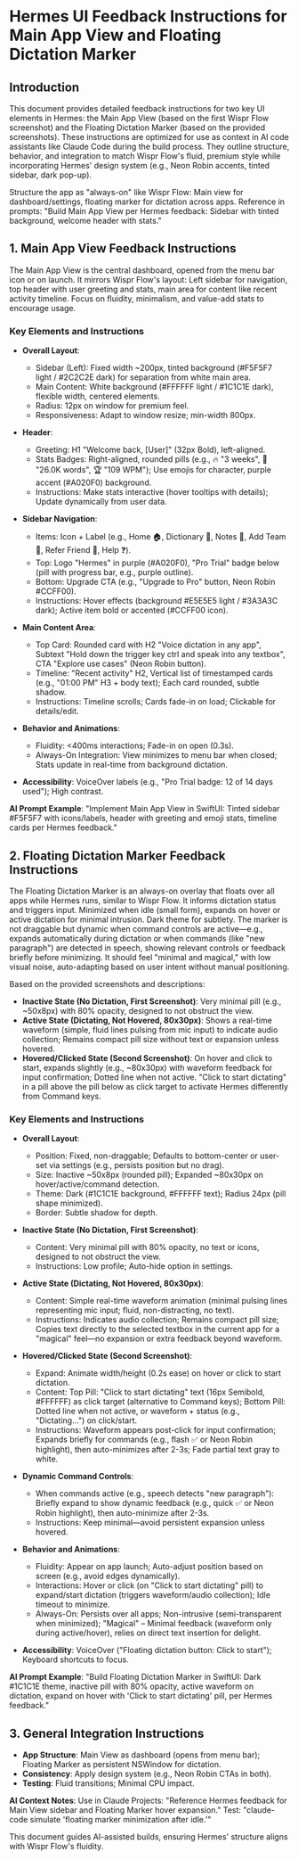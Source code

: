 # Hermes UI Feedback Instructions for Main App View and Floating Dictation Marker

## Introduction
This document provides detailed feedback instructions for two key UI elements in Hermes: the Main App View (based on the first Wispr Flow screenshot) and the Floating Dictation Marker (based on the provided screenshots). These instructions are optimized for use as context in AI code assistants like Claude Code during the build process. They outline structure, behavior, and integration to match Wispr Flow's fluid, premium style while incorporating Hermes' design system (e.g., Neon Robin accents, tinted sidebar, dark pop-up).

Structure the app as "always-on" like Wispr Flow: Main view for dashboard/settings, floating marker for dictation across apps. Reference in prompts: "Build Main App View per Hermes feedback: Sidebar with tinted background, welcome header with stats."

## 1. Main App View Feedback Instructions
The Main App View is the central dashboard, opened from the menu bar icon or on launch. It mirrors Wispr Flow's layout: Left sidebar for navigation, top header with user greeting and stats, main area for content like recent activity timeline. Focus on fluidity, minimalism, and value-add stats to encourage usage.

### Key Elements and Instructions
- **Overall Layout**:
  - Sidebar (Left): Fixed width ~200px, tinted background (#F5F5F7 light / #2C2C2E dark) for separation from white main area.
  - Main Content: White background (#FFFFFF light / #1C1C1E dark), flexible width, centered elements.
  - Radius: 12px on window for premium feel.
  - Responsiveness: Adapt to window resize; min-width 800px.

- **Header**:
  - Greeting: H1 "Welcome back, [User]" (32px Bold), left-aligned.
  - Stats Badges: Right-aligned, rounded pills (e.g., 🔥 "3 weeks", 🚀 "26.0K words", 🏆 "109 WPM"); Use emojis for character, purple accent (#A020F0) background.
  - Instructions: Make stats interactive (hover tooltips with details); Update dynamically from user data.

- **Sidebar Navigation**:
  - Items: Icon + Label (e.g., Home 🏠, Dictionary 📖, Notes 📝, Add Team 👥, Refer Friend 🎁, Help ❓).
  - Top: Logo "Hermes" in purple (#A020F0), "Pro Trial" badge below (pill with progress bar, e.g., purple outline).
  - Bottom: Upgrade CTA (e.g., "Upgrade to Pro" button, Neon Robin #CCFF00).
  - Instructions: Hover effects (background #E5E5E5 light / #3A3A3C dark); Active item bold or accented (#CCFF00 icon).

- **Main Content Area**:
  - Top Card: Rounded card with H2 "Voice dictation in any app", Subtext "Hold down the trigger key ctrl and speak into any textbox", CTA "Explore use cases" (Neon Robin button).
  - Timeline: "Recent activity" H2, Vertical list of timestamped cards (e.g., "01:00 PM" H3 + body text); Each card rounded, subtle shadow.
  - Instructions: Timeline scrolls; Cards fade-in on load; Clickable for details/edit.

- **Behavior and Animations**:
  - Fluidity: <400ms interactions; Fade-in on open (0.3s).
  - Always-On Integration: View minimizes to menu bar when closed; Stats update in real-time from background dictation.

- **Accessibility**: VoiceOver labels (e.g., "Pro Trial badge: 12 of 14 days used"); High contrast.

**AI Prompt Example**: "Implement Main App View in SwiftUI: Tinted sidebar #F5F5F7 with icons/labels, header with greeting and emoji stats, timeline cards per Hermes feedback."

## 2. Floating Dictation Marker Feedback Instructions
The Floating Dictation Marker is an always-on overlay that floats over all apps while Hermes runs, similar to Wispr Flow. It informs dictation status and triggers input. Minimized when idle (small form), expands on hover or active dictation for minimal intrusion. Dark theme for subtlety. The marker is not draggable but dynamic when command controls are active—e.g., expands automatically during dictation or when commands (like "new paragraph") are detected in speech, showing relevant controls or feedback briefly before minimizing. It should feel "minimal and magical," with low visual noise, auto-adapting based on user intent without manual positioning.

Based on the provided screenshots and descriptions:
- **Inactive State (No Dictation, First Screenshot)**: Very minimal pill (e.g., ~50x8px) with 80% opacity, designed to not obstruct the view.
- **Active State (Dictating, Not Hovered, 80x30px)**: Shows a real-time waveform (simple, fluid lines pulsing from mic input) to indicate audio collection; Remains compact pill size without text or expansion unless hovered.
- **Hovered/Clicked State (Second Screenshot)**: On hover and click to start, expands slightly (e.g., ~80x30px) with waveform feedback for input confirmation; Dotted line when not active. "Click to start dictating" in a pill above the pill below as click target to activate Hermes differently from Command keys.

### Key Elements and Instructions
- **Overall Layout**:
  - Position: Fixed, non-draggable; Defaults to bottom-center or user-set via settings (e.g., persists position but no drag).
  - Size: Inactive ~50x8px (rounded pill); Expanded ~80x30px on hover/active/command detection.
  - Theme: Dark (#1C1C1E background, #FFFFFF text); Radius 24px (pill shape minimized).
  - Border: Subtle shadow for depth.

- **Inactive State (No Dictation, First Screenshot)**:
  - Content: Very minimal pill with 80% opacity, no text or icons, designed to not obstruct the view.
  - Instructions: Low profile; Auto-hide option in settings.

- **Active State (Dictating, Not Hovered, 80x30px)**:
  - Content: Simple real-time waveform animation (minimal pulsing lines representing mic input; fluid, non-distracting, no text).
  - Instructions: Indicates audio collection; Remains compact pill size; Copies text directly to the selected textbox in the current app for a "magical" feel—no expansion or extra feedback beyond waveform.

- **Hovered/Clicked State (Second Screenshot)**:
  - Expand: Animate width/height (0.2s ease) on hover or click to start dictation.
  - Content: Top Pill: "Click to start dictating" text (16px Semibold, #FFFFFF) as click target (alternative to Command keys); Bottom Pill: Dotted line when not active, or waveform + status (e.g., "Dictating...") on click/start.
  - Instructions: Waveform appears post-click for input confirmation; Expands briefly for commands (e.g., flash ✅ or Neon Robin highlight), then auto-minimizes after 2-3s; Fade partial text gray to white.

- **Dynamic Command Controls**:
  - When commands active (e.g., speech detects "new paragraph"): Briefly expand to show dynamic feedback (e.g., quick ✅ or Neon Robin highlight), then auto-minimize after 2-3s.
  - Instructions: Keep minimal—avoid persistent expansion unless hovered.

- **Behavior and Animations**:
  - Fluidity: Appear on app launch; Auto-adjust position based on screen (e.g., avoid edges dynamically).
  - Interactions: Hover or click (on "Click to start dictating" pill) to expand/start dictation (triggers waveform/audio collection); Idle timeout to minimize.
  - Always-On: Persists over all apps; Non-intrusive (semi-transparent when minimized); "Magical" – Minimal feedback (waveform only during active/hover), relies on direct text insertion for delight.

- **Accessibility**: VoiceOver ("Floating dictation button: Click to start"); Keyboard shortcuts to focus.

**AI Prompt Example**: "Build Floating Dictation Marker in SwiftUI: Dark #1C1C1E theme, inactive pill with 80% opacity, active waveform on dictation, expand on hover with 'Click to start dictating' pill, per Hermes feedback."

## 3. General Integration Instructions
- **App Structure**: Main View as dashboard (opens from menu bar); Floating Marker as persistent NSWindow for dictation.
- **Consistency**: Apply design system (e.g., Neon Robin CTAs in both).
- **Testing**: Fluid transitions; Minimal CPU impact.

**AI Context Notes**: Use in Claude Projects: "Reference Hermes feedback for Main View sidebar and Floating Marker hover expansion." Test: "claude-code simulate 'floating marker minimization after idle.'"

This document guides AI-assisted builds, ensuring Hermes' structure aligns with Wispr Flow's fluidity.